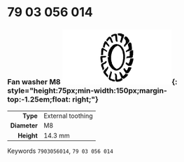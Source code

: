 # 79 03 056 014

### Fan washer M8 ![](../assets/images/parts/fan_washer.png){: style="height:75px;min-width:150px;margin-top:-1.25em;float: right;"}

|   |   |
|---:|---|
**Type** | External toothing
**Diameter** | M8
**Height** |14.3 mm

Keywords `7903056014`, `79 03 056 014`
